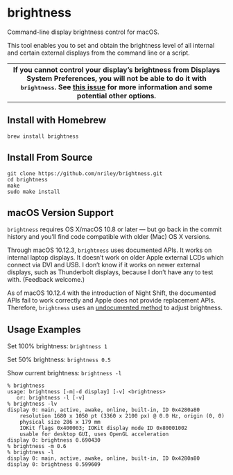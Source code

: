 brightness
==========

Command-line display brightness control for macOS.

This tool enables you to set and obtain the brightness level of all internal and certain external displays from the command line or a script.

<table><tr><th>
If you cannot control your display’s brightness from Displays System Preferences, you will not be able to do it with <tt>brightness</tt>. See <a href="https://github.com/nriley/brightness/issues/11">this issue</a> for more information and some potential other options.
</th></tr></table>

Install with Homebrew
--------------------

```brew install brightness```

Install From Source
------------------

```shell
git clone https://github.com/nriley/brightness.git
cd brightness
make
sudo make install
```

macOS Version Support
---------------------

`brightness` requires OS X/macOS 10.8 or later — but go back in the commit history and you’ll find code compatible with older (Mac) OS X versions.

Through macOS 10.12.3, `brightness` uses documented APIs.  It works on internal laptop displays.  It doesn’t work on older Apple external LCDs which connect via DVI and USB.  I don’t know if it works on newer external displays, such as Thunderbolt displays, because I don’t have any to test with.  (Feedback welcome.)

As of macOS 10.12.4 with the introduction of Night Shift, the documented APIs fail to work correctly and Apple does not provide replacement APIs.  Therefore, `brightness` uses an [undocumented method](https://github.com/nriley/brightness/issues/21) to adjust brightness.

Usage Examples
-------

Set 100% brightness: ```brightness 1```

Set 50% brightness: ```brightness 0.5```

Show current brightness: ```brightness -l```

````
% brightness
usage: brightness [-m|-d display] [-v] <brightness>
   or: brightness -l [-v]
% brightness -lv
display 0: main, active, awake, online, built-in, ID 0x4280a80
	resolution 1680 x 1050 pt (3360 x 2100 px) @ 0.0 Hz, origin (0, 0)
	physical size 286 x 179 mm
	IOKit flags 0x400003; IOKit display mode ID 0x80001002
	usable for desktop GUI, uses OpenGL acceleration
display 0: brightness 0.690430
% brightness -m 0.6
% brightness -l    
display 0: main, active, awake, online, built-in, ID 0x4280a80
display 0: brightness 0.599609
````
